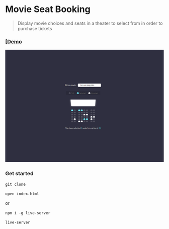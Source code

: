 # Movie Seat Booking

> Display movie choices and seats in a theater to select from in order to purchase tickets

### [[Demo](http://movie-seat-booking-ab.surge.sh)
[![IMAGE ALT TEXT HERE](./screen.png)](https://radikal.ru/video/TQWLqXiNyIe)

### Get started

```shell script
git clone
```
```shell script
open index.html
```
or
```shell script
npm i -g live-server
```
```shell script
live-server
```
